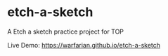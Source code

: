 # etch-a-sketch
A Etch a sketch practice project for TOP

Live Demo: https://warfarian.github.io/etch-a-sketch

